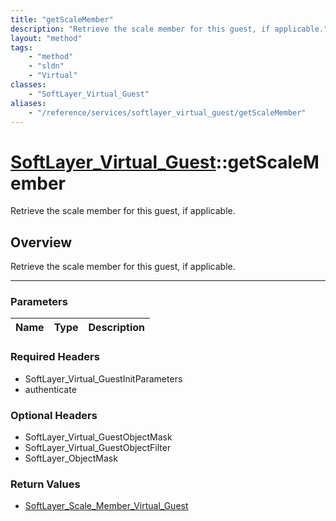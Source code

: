 ```yaml
---
title: "getScaleMember"
description: "Retrieve the scale member for this guest, if applicable."
layout: "method"
tags:
    - "method"
    - "sldn"
    - "Virtual"
classes:
    - "SoftLayer_Virtual_Guest"
aliases:
    - "/reference/services/softlayer_virtual_guest/getScaleMember"
---
```

# [SoftLayer_Virtual_Guest](/reference/services/SoftLayer_Virtual_Guest)::getScaleMember

Retrieve the scale member for this guest, if applicable.


## Overview 
Retrieve the scale member for this guest, if applicable.

-----

### Parameters 
|Name | Type | Description |
| --- | --- | --- |


### Required Headers
* SoftLayer_Virtual_GuestInitParameters
* authenticate


### Optional Headers
* SoftLayer_Virtual_GuestObjectMask
* SoftLayer_Virtual_GuestObjectFilter
* SoftLayer_ObjectMask

### Return Values
* <a href='/reference/datatypes/SoftLayer_Scale_Member_Virtual_Guest'>SoftLayer_Scale_Member_Virtual_Guest </a>




